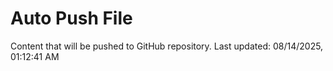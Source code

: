 # Auto Push File

Content that will be pushed to GitHub repository.
Last updated: 08/14/2025, 01:12:41 AM
